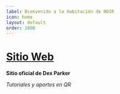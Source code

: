 ```yaml
---
label: Bienvenido a la Habitación de NOIR
icon: home
layout: default
order: 1000
---
```


# [Sitio Web](https://noir-dexprkr.github.io/noir-room/)

**Sitio oficial de Dex Parker**

*Tutoriales y aportes en QR*
